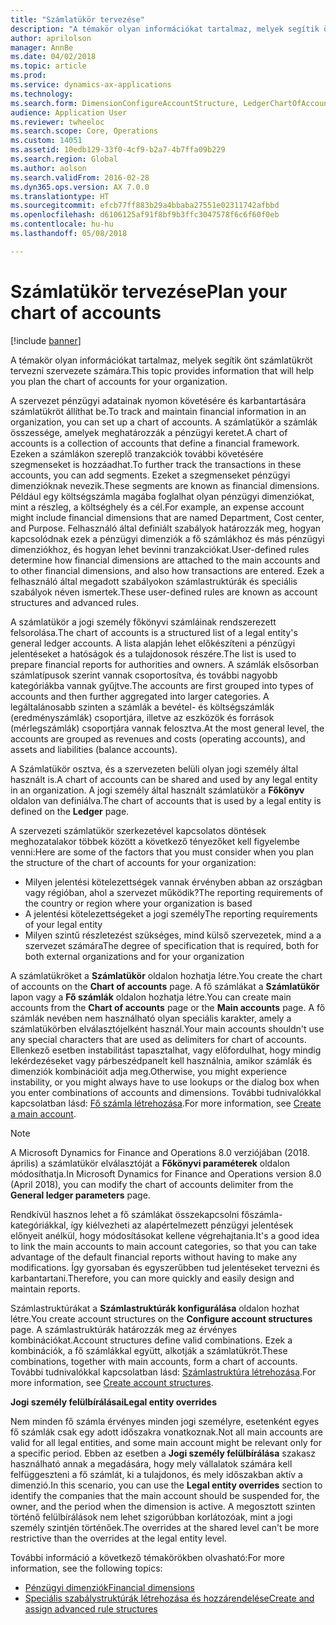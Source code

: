 ```yaml
---
title: "Számlatükör tervezése"
description: "A témakör olyan információkat tartalmaz, melyek segítik önt számlatükröt tervezni szervezete számára."
author: aprilolson
manager: AnnBe
ms.date: 04/02/2018
ms.topic: article
ms.prod: 
ms.service: dynamics-ax-applications
ms.technology: 
ms.search.form: DimensionConfigureAccountStructure, LedgerChartOfAccounts
audience: Application User
ms.reviewer: twheeloc
ms.search.scope: Core, Operations
ms.custom: 14051
ms.assetid: 10edb129-33f0-4cf9-b2a7-4b7ffa09b229
ms.search.region: Global
ms.author: aolson
ms.search.validFrom: 2016-02-28
ms.dyn365.ops.version: AX 7.0.0
ms.translationtype: HT
ms.sourcegitcommit: efcb77ff883b29a4bbaba27551e02311742afbbd
ms.openlocfilehash: d6106125af91f8bf9b3ffc3047578f6c6f60f0eb
ms.contentlocale: hu-hu
ms.lasthandoff: 05/08/2018

---
```


# <a name="plan-your-chart-of-accounts"></a><span data-ttu-id="caf5d-103">Számlatükör tervezése</span><span class="sxs-lookup"><span data-stu-id="caf5d-103">Plan your chart of accounts</span></span>

[!include [banner](../includes/banner.md)]

<span data-ttu-id="caf5d-104">A témakör olyan információkat tartalmaz, melyek segítik önt számlatükröt tervezni szervezete számára.</span><span class="sxs-lookup"><span data-stu-id="caf5d-104">This topic provides information that will help you plan the chart of accounts for your organization.</span></span>

<span data-ttu-id="caf5d-105">A szervezet pénzügyi adatainak nyomon követésére és karbantartására számlatükröt állíthat be.</span><span class="sxs-lookup"><span data-stu-id="caf5d-105">To track and maintain financial information in an organization, you can set up a chart of accounts.</span></span> <span data-ttu-id="caf5d-106">A számlatükör a számlák összessége, amelyek meghatározzák a pénzügyi keretet.</span><span class="sxs-lookup"><span data-stu-id="caf5d-106">A chart of accounts is a collection of accounts that define a financial framework.</span></span> <span data-ttu-id="caf5d-107">Ezeken a számlákon szereplő tranzakciók további követésére szegmenseket is hozzáadhat.</span><span class="sxs-lookup"><span data-stu-id="caf5d-107">To further track the transactions in these accounts, you can add segments.</span></span> <span data-ttu-id="caf5d-108">Ezeket a szegmenseket pénzügyi dimenzióknak nevezik.</span><span class="sxs-lookup"><span data-stu-id="caf5d-108">These segments are known as financial dimensions.</span></span> <span data-ttu-id="caf5d-109">Például egy költségszámla magába foglalhat olyan pénzügyi dimenziókat, mint a részleg, a költséghely és a cél.</span><span class="sxs-lookup"><span data-stu-id="caf5d-109">For example, an expense account might include financial dimensions that are named Department, Cost center, and Purpose.</span></span> <span data-ttu-id="caf5d-110">Felhasználó által definiált szabályok határozzák meg, hogyan kapcsolódnak ezek a pénzügyi dimenziók a fő számlákhoz és más pénzügyi dimenziókhoz, és hogyan lehet bevinni tranzakciókat.</span><span class="sxs-lookup"><span data-stu-id="caf5d-110">User-defined rules determine how financial dimensions are attached to the main accounts and to other financial dimensions, and also how transactions are entered.</span></span> <span data-ttu-id="caf5d-111">Ezek a felhasználó által megadott szabályokon számlastruktúrák és speciális szabályok néven ismertek.</span><span class="sxs-lookup"><span data-stu-id="caf5d-111">These user-defined rules are known as account structures and advanced rules.</span></span>

<span data-ttu-id="caf5d-112">A számlatükör a jogi személy főkönyvi számláinak rendszerezett felsorolása.</span><span class="sxs-lookup"><span data-stu-id="caf5d-112">The chart of accounts is a structured list of a legal entity's general ledger accounts.</span></span> <span data-ttu-id="caf5d-113">A lista alapján lehet előkészíteni a pénzügyi jelentéseket a hatóságok és a tulajdonosok részére.</span><span class="sxs-lookup"><span data-stu-id="caf5d-113">The list is used to prepare financial reports for authorities and owners.</span></span> <span data-ttu-id="caf5d-114">A számlák elsősorban számlatípusok szerint vannak csoportosítva, és további nagyobb kategóriákba vannak gyűjtve.</span><span class="sxs-lookup"><span data-stu-id="caf5d-114">The accounts are first grouped into types of accounts and then further aggregated into larger categories.</span></span> <span data-ttu-id="caf5d-115">A legáltalánosabb szinten a számlák a bevétel- és költségszámlák (eredményszámlák) csoportjára, illetve az eszközök és források (mérlegszámlák) csoportjára vannak felosztva.</span><span class="sxs-lookup"><span data-stu-id="caf5d-115">At the most general level, the accounts are grouped as revenues and costs (operating accounts), and assets and liabilities (balance accounts).</span></span>

<span data-ttu-id="caf5d-116">A Számlatükör osztva, és a szervezeten belüli olyan jogi személy által használt is.</span><span class="sxs-lookup"><span data-stu-id="caf5d-116">A chart of accounts can be shared and used by any legal entity in an organization.</span></span> <span data-ttu-id="caf5d-117">A jogi személy által használt számlatükör a **Főkönyv** oldalon van definiálva.</span><span class="sxs-lookup"><span data-stu-id="caf5d-117">The chart of accounts that is used by a legal entity is defined on the **Ledger** page.</span></span>

<span data-ttu-id="caf5d-118">A szervezeti számlatükör szerkezetével kapcsolatos döntések meghozatalakor többek között a következő tényezőket kell figyelembe venni:</span><span class="sxs-lookup"><span data-stu-id="caf5d-118">Here are some of the factors that you must consider when you plan the structure of the chart of accounts for your organization:</span></span>

- <span data-ttu-id="caf5d-119">Milyen jelentési kötelezettségek vannak érvényben abban az országban vagy régióban, ahol a szervezet működik?</span><span class="sxs-lookup"><span data-stu-id="caf5d-119">The reporting requirements of the country or region where your organization is based</span></span>
- <span data-ttu-id="caf5d-120">A jelentési kötelezettségeket a jogi személy</span><span class="sxs-lookup"><span data-stu-id="caf5d-120">The reporting requirements of your legal entity</span></span>
- <span data-ttu-id="caf5d-121">Milyen szintű részletezést szükséges, mind külső szervezetek, mind a a szervezet számára</span><span class="sxs-lookup"><span data-stu-id="caf5d-121">The degree of specification that is required, both for both external organizations and for your organization</span></span>

<span data-ttu-id="caf5d-122">A számlatükröket a **Számlatükör** oldalon hozhatja létre.</span><span class="sxs-lookup"><span data-stu-id="caf5d-122">You create the chart of accounts on the **Chart of accounts** page.</span></span> <span data-ttu-id="caf5d-123">A fő számlákat a **Számlatükör** lapon vagy a **Fő számlák** oldalon hozhatja létre.</span><span class="sxs-lookup"><span data-stu-id="caf5d-123">You can create main accounts from the **Chart of accounts** page or the **Main accounts** page.</span></span> <span data-ttu-id="caf5d-124">A fő számlák nevében nem használható olyan speciális karakter, amely a számlatükörben elválasztójelként használ.</span><span class="sxs-lookup"><span data-stu-id="caf5d-124">Your main accounts shouldn't use any special characters that are used as delimiters for chart of accounts.</span></span> <span data-ttu-id="caf5d-125">Ellenkező esetben instabilitást tapasztalhat, vagy előfordulhat, hogy mindig lekérdezéseket vagy párbeszédpanelt kell használnia, amikor számlák és dimenziók kombinációit adja meg.</span><span class="sxs-lookup"><span data-stu-id="caf5d-125">Otherwise, you might experience instability, or you might always have to use lookups or the dialog box when you enter combinations of accounts and dimensions.</span></span> <span data-ttu-id="caf5d-126">További tudnivalókkal kapcsolatban lásd: [Fő számla létrehozása](tasks/create-main-account.md).</span><span class="sxs-lookup"><span data-stu-id="caf5d-126">For more information, see [Create a main account](tasks/create-main-account.md).</span></span>

> [!NOTE]
> <span data-ttu-id="caf5d-127">A Microsoft Dynamics for Finance and Operations 8.0 verziójában (2018. április) a számlatükör elválasztóját a **Főkönyvi paraméterek** oldalon módosíthatja.</span><span class="sxs-lookup"><span data-stu-id="caf5d-127">In Microsoft Dynamics for Finance and Operations version 8.0 (April 2018), you can modify the chart of accounts delimiter from the **General ledger parameters** page.</span></span>

<span data-ttu-id="caf5d-128">Rendkívül hasznos lehet a fő számlákat összekapcsolni főszámla-kategóriákkal, így kiélvezheti az alapértelmezett pénzügyi jelentések előnyeit anélkül, hogy módosításokat kellene végrehajtania.</span><span class="sxs-lookup"><span data-stu-id="caf5d-128">It's a good idea to link the main accounts to main account categories, so that you can take advantage of the default financial reports without having to make any modifications.</span></span> <span data-ttu-id="caf5d-129">Így gyorsaban és egyszerűbben tud jelentéseket tervezni és karbantartani.</span><span class="sxs-lookup"><span data-stu-id="caf5d-129">Therefore, you can more quickly and easily design and maintain reports.</span></span>

<span data-ttu-id="caf5d-130">Számlastruktúrákat a **Számlastruktúrák konfigurálása** oldalon hozhat létre.</span><span class="sxs-lookup"><span data-stu-id="caf5d-130">You create account structures on the **Configure account structures** page.</span></span> <span data-ttu-id="caf5d-131">A számlastruktúrák határozzák meg az érvényes kombinációkat.</span><span class="sxs-lookup"><span data-stu-id="caf5d-131">Account structures define valid combinations.</span></span> <span data-ttu-id="caf5d-132">Ezek a kombinációk, a fő számlákkal együtt, alkotják a számlatükröt.</span><span class="sxs-lookup"><span data-stu-id="caf5d-132">These combinations, together with main accounts, form a chart of accounts.</span></span> <span data-ttu-id="caf5d-133">További tudnivalókkal kapcsolatban lásd: [Számlastruktúra létrehozása](tasks/create-account-structures.md).</span><span class="sxs-lookup"><span data-stu-id="caf5d-133">For more information, see [Create account structures](tasks/create-account-structures.md).</span></span>

<span data-ttu-id="caf5d-134">**Jogi személy felülbírálásai**</span><span class="sxs-lookup"><span data-stu-id="caf5d-134">**Legal entity overrides**</span></span>

<span data-ttu-id="caf5d-135">Nem minden fő számla érvényes minden jogi személyre, esetenként egyes fő számlák csak egy adott időszakra vonatkoznak.</span><span class="sxs-lookup"><span data-stu-id="caf5d-135">Not all main accounts are valid for all legal entities, and some main account might be relevant only for a specific period.</span></span> <span data-ttu-id="caf5d-136">Ebben az esetben a **Jogi személy felülbírálása** szakasz használható annak a megadására, hogy mely vállalatok számára kell felfüggeszteni a fő számlát, ki a tulajdonos, és mely időszakban aktív a dimenzió.</span><span class="sxs-lookup"><span data-stu-id="caf5d-136">In this scenario, you can use the **Legal entity overrides** section to identify the companies that the main account should be suspended for, the owner, and the period when the dimension is active.</span></span> <span data-ttu-id="caf5d-137">A megosztott szinten történő felülbírálások nem lehet szigorúbban korlátozóak, mint a jogi személy szintjén történőek.</span><span class="sxs-lookup"><span data-stu-id="caf5d-137">The overrides at the shared level can't be more restrictive than the overrides at the legal entity level.</span></span>

<span data-ttu-id="caf5d-138">További információ a következő témakörökben olvasható:</span><span class="sxs-lookup"><span data-stu-id="caf5d-138">For more information, see the following topics:</span></span>

- [<span data-ttu-id="caf5d-139">Pénzügyi dimenziók</span><span class="sxs-lookup"><span data-stu-id="caf5d-139">Financial dimensions</span></span>](financial-dimensions.md)
- [<span data-ttu-id="caf5d-140">Speciális szabálystruktúrák létrehozása és hozzárendelése</span><span class="sxs-lookup"><span data-stu-id="caf5d-140">Create and assign advanced rule structures</span></span>](tasks/create-assign-advanced-rule-structures.md)

